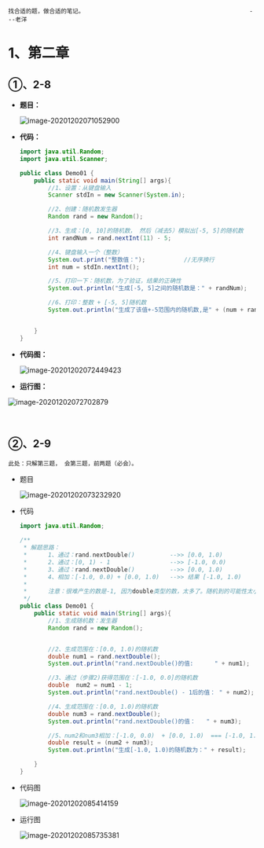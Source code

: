 ~~~
找合适的题，做合适的笔记。												---老洋
~~~



# 1、第二章

## ①、2-8

- **题目：**

  ![image-20201202071052900](https://gitee.com/sheep-are-flying-in-the-sky/my-picture/raw/master/picture3/image-20201202071052900.png)

- **代码：**

  ~~~java
  import java.util.Random;
  import java.util.Scanner;
  
  public class Demo01 {
      public static void main(String[] args){
          //1、设置：从键盘输入
          Scanner stdIn = new Scanner(System.in);
  
          //2、创建：随机数发生器
          Random rand = new Random();
  
          //3、生成：[0, 10]的随机数， 然后（减去5）模拟出[-5, 5]的随机数
          int randNum = rand.nextInt(11) - 5;
  
          //4、键盘输入一个（整数）
          System.out.print("整数值：");           //无序换行
          int num = stdIn.nextInt();
  
          //5、打印一下：随机数，为了验证，结果的正确性
          System.out.println("生成[-5, 5]之间的随机数是：" + randNum);
  
          //6、打印：整数 + [-5, 5]随机数
          System.out.println("生成了该值+-5范围内的随机数,是" + (num + randNum));
  
  
      }
  }
  
  
  ~~~

  

- **代码图：**

  ![image-20201202072449423](https://gitee.com/sheep-are-flying-in-the-sky/my-picture/raw/master/picture3/image-20201202072449423.png)

- **运行图：**

![image-20201202072702879](https://gitee.com/sheep-are-flying-in-the-sky/my-picture/raw/master/picture3/image-20201202072702879.png)

​			



## ②、2-9

~~~
此处：只解第三题， 会第三题，前两题（必会）。
~~~

- 题目

  ![image-20201202073232920](https://gitee.com/sheep-are-flying-in-the-sky/my-picture/raw/master/picture3/image-20201202073232920.png)

- 代码

  ~~~java
  import java.util.Random;
  
  /**
   * 解题思路：
   *      1、通过：rand.nextDouble()          -->> [0.0, 1.0)
   *      2、通过：[0, 1) - 1                 -->> [-1.0, 0.0)
   *      3、通过：rand.nextDouble()          -->> [0.0, 1.0)
   *      4、相加：[-1.0, 0.0) + [0.0, 1.0)   -->> 结果 [-1.0, 1.0)
   *
   *      注意：很难产生的数是-1, 因为double类型的数，太多了。随机到的可能性太小
   */
  public class Demo01 {
      public static void main(String[] args){
          //1、生成随机数：发生器
          Random rand = new Random();
  
  
          //2、生成范围在：[0.0, 1.0)的随机数
          double num1 = rand.nextDouble();
          System.out.println("rand.nextDouble()的值:      " + num1);
  
          //3、通过（步骤2)获得范围在：[-1.0, 0.0]的随机数
          double  num2 = num1 - 1;
          System.out.println("rand.nextDouble() - 1后的值： " + num2);
  
          //4、生成范围在：[0.0, 1.0)的随机数
          double num3 = rand.nextDouble();
          System.out.println("rand.nextDouble()的值：   " + num3);
  
          //5、num2和num3相加：[-1.0, 0.0)  + [0.0, 1.0)  === [-1.0, 1.0)
          double result = (num2 + num3);
          System.out.println("生成[-1.0, 1.0)的随机数为：" + result);
  
      }
  }
  
  ~~~

  

- 代码图

  ![image-20201202085414159](https://gitee.com/sheep-are-flying-in-the-sky/my-picture/raw/master/picture3/image-20201202085414159.png)



- 运行图

  ![image-20201202085735381](https://gitee.com/sheep-are-flying-in-the-sky/my-picture/raw/master/picture3/image-20201202085735381.png)

